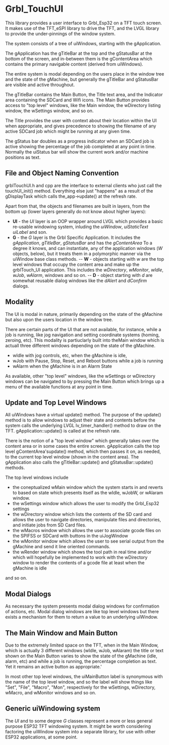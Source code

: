 # Grbl_TouchUI

This library provides a user interface to Grbl_Esp32 on a TFT touch screen.
It makes use of the TFT_eSPI library to drive the TFT, and the LVGL library
to provide the under-pinnings of the window system.

The system consists of a tree of uiWindows, starting with the gApplication.

The gApplication has the gTitleBar at the top and the gStatusBar at the bottom
of the screen, and in-between them is the gContentArea which contains the primary
navigable content (derived from uiWindows).

The entire system is modal depending on the users place in the window tree
and the state of the gMachine, but generally the gTitleBar and gStatusBar
are visible and active throughout.

The gTitleBar contains the Main Button, the Title text area, and
the Indicator area containing the SDCard and Wifi icons.  The Main Button
provides access to "top level" windows, like the Main window, the wDirectory
listing window, the wSettings window, and so on.

The Title provides the user with context about their location within the UI
when appropriate, and gives precedence to showing the filename of any active
SDCard job which might be running at any given time.

The gStatus bar doubles as a progress indicator when an SDCard job is active
showing the percentage of the job completed at any point in time.  Normally
the uiStatus bar will show the current work and/or machine positions as text.

## File and Object Naming Convention

grblTouchUI.h and cpp are the interface to external clients who just call
the touchUI_init() method.  Everything else just "happens" as a result
of the gDisplayTask which calls the_app->update() at the refresh rate.

Apart from that, the objects and filenames are built in layers, from the
bottom up (lower layers generally do not know about higher layers):

- **UI** - the *UI* layer is an OOP wrapper around LVGL which provides
  a basic re-usable windowing system, inluding the *uiWindow*, *uiStaticText*
  *uiLabel* and son.
- **G** - the *G* layer is the Grbl Specific Application.  It includes
  the *gApplication*, *gTitleBar*, *gStatusBar* and has the *gContentArea*
  To a degree it knows, and can instantiate, any of the application
  windows (*W* objects, below), but it treats them in a polymorphic manner
  via the uiWindow base class methods.
-- **W** - objects starting with *w* are the top level windows that
  occupy the content area and make up the grblTouch_UI application.
  This includes the *wDirectory*, *wMonitor*, *wIdle*, *wJob*, *wAlarm*,
  windows and so on.
-- **D** - object starting with *d* are somewhat reusable dialog windows
  like the *dAlert* and *dConfirm* dialogs.



## Modality

The UI is modal in nature, primarily depending on the state of the gMachine
but also upon the users location in the window tree.

There are certain parts of the UI that are not available, for instance, while
a job is running, like jog navigation and setting coordinate systems (homing,
zeroing, etc).  This modality is partiuclarly built into theMain window which
is actuall three different windows depending on the state of the gMachine.

- wIdle with jog controls, etc, when the gMachine is idle,
- wJob with Pause, Stop, Reset, and Reboot buttons while a job is running
- wAlarm when the gMachine is in an Alarm State

As available, other "top level" windows, like the wSettings or wDirectory
windows can be navigated to by pressing the Main Button which brings up
a menu of the available functions at any point in time.


## Update and Top Level Windows

All uiWindows have a virtual update() method.  The purpose of the update()
method is to allow windows to adjust their state and contents before
the system calls the underlying LVGL lv_timer_handler() method to draw
on the TFT.  gApplication::update() is called at the refresh rate.

There is the notion of a "top level window" which generally takes over the
content area or in some cases the entire screen.  gApplication calls the
top level gContentArea'supdate() method, which then passes it on, as needed,
to the current top level window (shown in the content area).  The gApplication
also calls the gTitleBar::update() and gStatusBar::update() methods.

 The top level windows include

- the coneptualized wMain window which the system starts in and reverts to based on state
  which presents itself as the wIdle, wJobW, or wAlaram window.
- the wSettings window which allows the user to modify the Grbl_Esp32 settings
- the wDirectory window which lists the contents of the SD card and allows
  the user to navigate directories, manipulate files and directories, and
  initiate jobs from SD Card files.
- the wMacros window which allows the user to associate gcode files on the
  SPIFSS or SDCard with buttons in the uiJogWindow
- the wMonitor window which allows the user to see serial output from
  the gMachine and send it line oriented commands.
- the wRender window which shows the tool path in real time and/or which
  will hopefully be implemented to work with the wDirectory window to
  render the contents of a gcode file at least when the gMachine is idle

and so on.

## Modal Dialogs

As necessary the system presents modal dialog windows for confirmation
of actions, etc. Modal dialog windows are like top level windows but there
exists a mechanism for them to return a value to an underlying uiWindow.


## The Main Window and Main Button

Due to the extremely limited space on the TFT, when in the Main Window,
which is actually 3 different windows (wIdle, wJob, wAlaram) the title
or text shown on the Main Button varies to show the state of the gMachine
(idle, alarm, etc) and while a job is running, the percentage completion as
text.  Yet it remains an active button as appropriate.'

In most other top level windows, the uiMainButton label is synonymous with
the name of the top level window, and so the label will show things like
"Set", "File", "Macro", "Mon", respectively for the wSettings, wDirectory,
wMacro, and wMonitor windows and so on.

## Generic uiWindowing system

The *UI* and to some degree *G* classes represent a more or less
general purpose ESP32 TFT windowing system. It might be worth considering
factoring the uiWindow system into a separate library, for use with
other ESP32 applications, at some point.
